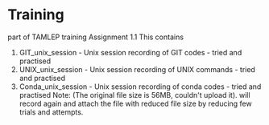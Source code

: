 # Training
part of TAMLEP training
Assignment 1.1 
This contains
1. GIT_unix_session - Unix session recording of GIT codes - tried and practised
2. UNIX_unix_session - Unix session recording of UNIX commands - tried and practised
3. Conda_unix_session - Unix session recording of conda codes - tried and practised
   Note: (The original file size is 56MB, couldn't upload it). will record again and attach the file with reduced file size by reducing few trials and attempts. 
   
